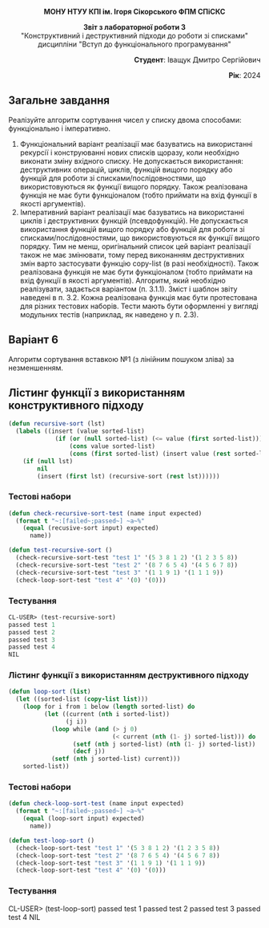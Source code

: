 <p align="center"><b>МОНУ НТУУ КПІ ім. Ігоря Сікорського ФПМ СПіСКС</b></p>
<p align="center">
<b>Звіт з лабораторної роботи 3</b><br/>
"Конструктивний і деструктивний підходи до роботи зі списками"<br/>
дисципліни "Вступ до функціонального програмування"
</p>
<p align="right"><b>Студент</b>: Іващук Дмитро Сергійович</p>
<p align="right"><b>Рік</b>: 2024</p>

## Загальне завдання

Реалізуйте алгоритм сортування чисел у списку двома способами: функціонально і імперативно.
1. Функціональний варіант реалізації має базуватись на використанні рекурсії і конструюванні нових списків щоразу, коли необхідно виконати зміну вхідного списку. Не допускається використання: деструктивних операцій, циклів, функцій вищого порядку або функцій для роботи зі списками/послідовностями, що використовуються як функції вищого порядку. Також реалізована функція не має бути функціоналом (тобто приймати на вхід функції в якості аргументів).
2. Імперативний варіант реалізації має базуватись на використанні циклів і деструктивних функцій (псевдофункцій). Не допускається використання функцій вищого порядку або функцій для роботи зі списками/послідовностями, що використовуються як функції вищого порядку. Тим не менш, оригінальний список цей варіант реалізації також не має змінювати, тому перед виконанням деструктивних змін варто застосувати функцію copy-list (в разі необхідності). Також реалізована функція не має бути функціоналом (тобто приймати на вхід функції в якості аргументів). 
Алгоритм, який необхідно реалізувати, задається варіантом (п. 3.1.1). Зміст і шаблон звіту наведені в п. 3.2. 
Кожна реалізована функція має бути протестована для різних тестових наборів. 
Тести мають бути оформленні у вигляді модульних тестів (наприклад, як наведено у п. 2.3).

## Варіант 6

Алгоритм сортування вставкою №1 (з лінійним пошуком зліва) за незменшенням.

## Лістинг функції з використанням конструктивного підходу

```lisp
(defun recursive-sort (lst)
  (labels ((insert (value sorted-list)
             (if (or (null sorted-list) (<= value (first sorted-list)))
                 (cons value sorted-list)
                 (cons (first sorted-list) (insert value (rest sorted-list))))))
    (if (null lst)
        nil
        (insert (first lst) (recursive-sort (rest lst))))))
```

### Тестові набори

```lisp
(defun check-recursive-sort-test (name input expected)
  (format t "~:[failed~;passed~] ~a~%"
    (equal (recusive-sort input) expected)
      name))

(defun test-recursive-sort ()
  (check-recursive-sort-test "test 1" '(5 3 8 1 2) '(1 2 3 5 8))
  (check-recursive-sort-test "test 2" '(8 7 6 5 4) '(4 5 6 7 8))
  (check-recursive-sort-test "test 3" '(1 1 9 1) '(1 1 1 9))
  (check-loop-sort-test "test 4" '(0) '(0)))
```

### Тестування
```lisp
CL-USER> (test-recursive-sort)
passed test 1
passed test 2
passed test 3
passed test 4
NIL
```

### Лістинг функції з використанням деструктивного підходу

```lisp
(defun loop-sort (list)
  (let ((sorted-list (copy-list list)))
    (loop for i from 1 below (length sorted-list) do
          (let ((current (nth i sorted-list))
                (j i))
            (loop while (and (> j 0)
                             (< current (nth (1- j) sorted-list))) do
                  (setf (nth j sorted-list) (nth (1- j) sorted-list))
                  (decf j))
            (setf (nth j sorted-list) current)))                      
    sorted-list))
```

### Тестові набори

```lisp
(defun check-loop-sort-test (name input expected)
  (format t "~:[failed~;passed~] ~a~%"
    (equal (loop-sort input) expected)
      name))

(defun test-loop-sort ()
  (check-loop-sort-test "test 1" '(5 3 8 1 2) '(1 2 3 5 8))
  (check-loop-sort-test "test 2" '(8 7 6 5 4) '(4 5 6 7 8))
  (check-loop-sort-test "test 3" '(1 1 9 1) '(1 1 1 9))
  (check-loop-sort-test "test 4" '(0) '(0)))
```

### Тестування
CL-USER> (test-loop-sort)
passed test 1
passed test 2
passed test 3
passed test 4
NIL
```
